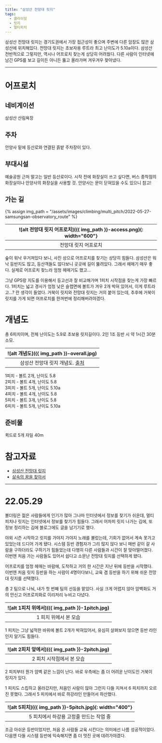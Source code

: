 ```yaml
---
title: "삼성산 전망대 릿지"
tags:
  - 클라이밍
  - 릿지
  - 멀티피치
---
```



삼성산 전망대 릿지는 경기도권에서 가장 접근성이 좋으며
  주변에 다른 암장도 많은 삼성산에 위치해있다.
전망대 릿지는 초보자용 루트라 최고 난이도가 5.10a이다.
삼성산 전반적으로 그렇지만, 역시나 어프로치 찾는게 상당히 어려웠다.
다른 사람이 인터넷에 남긴 GPS를 보고 길이든 아니든 뚫고 올라가며 겨우겨우 찾아냈다.


---

# 어프로치


## 네비게이션

삼성산 산림욕장

## 주차

안양사 밑에 등산로와 연결된 흙밭 주차장이 있다.

## 부대시설

예술공원 근처 말고는 일반 등산로이다.
시작 전에 화장실이 쓰고 싶다면, 버스 종착점의 화장실이나 안양사의 화장실을 사용할 것.
안양사는 문이 닫혀있을 수도 있으니 참고!

## 가는 길

{% assign img_path = "/assets/images/climbing/multi_pitch/2022-05-27-samsungsan-observatory_route" %}

|<a name="어프로치">![alt 전망대 릿지 어프로치]({{ img_path }}-access.png){: width="600"}</a>|
|:-----:|
|전망대 릿지 어프로치|

숲이 워낙 우거져있다 보니, 사진 상으로 어프로치를 찾기는 상당히 힘들다.
삼성산은 워낙 등반지도 많고, 등산객들도 많다보니 곳곳에 길이 뚫려있다.
그래서 헤매기 매우 좋다.
실제로 어프로치 찾느라 엄청 헤매기도 했고...

그냥 GPS랑 지도를 이용해서 등고선과 잘 비교해가며 1피치 시작점을 찾는게 가장 빠르다.
1피치는 넓고 경사가 엄청 낮은 슬랩면에 볼트가 겨우 2개 박혀 있어서, 이게 루트라고...? 란 생각이 들었다.
거북이 릿지와 전망대 릿지는 거의 붙어 있는데, 추후에 거북이 릿지를 가게 되면 어프로치를 한꺼번에 정리해버려야겠다.

# 개념도

총 6피치이며, 전체 난이도는 5.9로 초보용 릿지길이다.
2인 1조 등반 시 약 1시간 30분 소모.

|<a name="개념도">![alt 개념도]({{ img_path }}-overall.jpg)</a>|
|:---:|
|삼성산 전망대 릿지 개념도. [출처](https://blog.daum.net/jppro/655)|

1피치 - 볼트 2개, 난이도 5.8<br>
2피치 - 볼트 4개, 난이도 5.8<br>
3피치 - 볼트 5개, 난이도 5.10a<br>
4피치 - 볼트 4개, 난이도 5.8<br>
5피치 - 볼트 3개, 난이도 5.8<br>
6피치 - 볼트 5개, 난이도 5.10a<br>

## 준비물

퀵드로 5개
자일 40m



# 참고자료

- [삼성산 전망대 릿지](https://blog.daum.net/jppro/655)
- [삶속의 꿈을 찾아서](https://blog.daum.net/dsimage/11729944)


---

# 22.05.29

볼더링은 젊은 사람들에게 인기가 많아 그나마 인터넷에서 정보를 찾기가 쉬운데,
  멀티피치나 릿지는 인터넷에서 정보를 찾기가 힘들다.
그래서 어차피 릿지 나가는 김에, 또 정보 정리하는 김에 블로그에도 글을 남기기로 했다.

야외 시즌 시작하고 릿지를 가야지 가야지 노래를 불렀는데,
  기회가 없어서 계속 못가고 있었는데 드디어 가게 됐다.
시스템 등반 경험자가 그리 많지 않다 보니 매번 같이 갈 사람을 구하더라도
  구하기가 힘들었는데 다행히 다른 사람들과 시간이 잘 맞아떨어졌다.
이번엔 처음 가는 사람들도 있어서 쉽다고 소문난 전망대 릿지를 선택하게 됐다.

어프로치를 엄청 헤매는 바람에, 도착하고 거의 한 시간은 지난 뒤에 등반을 시작했다.
이번엔 처음 릿지 등반을 하는 사람이 4명이다보니, 교육 겸 등반을 하기 위해 쉬운 전망대 릿지를 선택했다.

총 2 팀으로 나눠, 내가 첫 번째 팀의 선등을 맡았다.
사실 크게 어렵지 않아 암벽화도 거의 안신고 어프로치화로 이리저리 누비고 다녔다.

|<a name="1피치">![alt 1피치 위에서]({{ img_path }}-1pitch.jpg)</a>|
|:---:|
|1 피치 위에서 본 모습|

1 피치는 그냥 넓적한 바위에 볼트 2개가 박혀있어서, 유심히 살펴보지 않으면 등반 라인인지 알기도 힘들다.

|<a name="2피치">![alt 2피치 앞에서]({{ img_path }}-2pitch.jpg)</a>|
|:-----:|
|2 피치 시작점에서 본 모습|

2 피치부터 뭔가 암벽 같은 느낌이 난다. 바로 우측에는 좀 더 어려운 난이도인 거북이 릿지가 있다.

1 피치도 스킵하고 올라갔지만, 처음인 사람이 많아 그런지 다들 지쳐서 6 피치까지 오르진 못했다.
그래서 5 피치에서 바로 하강라인 만들어서 하산했다.


|<a name="5피치">![alt 5피치]({{ img_path }}-5pitch.jpg){: width="400"}</a>|
|:-----:|
|5 피치에서 하강용 고정줄 만드는 작업 중|


조금 아쉬운 등반이었지만, 처음 온 사람들 교육 시킨다는 의미에선 나름 성공적이었다.
다음엔 다들 시스템 등반에 익숙해지면 좀 더 멋진 곳에 데려가야겠다.


